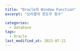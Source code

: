 ```yaml
---
title: "Oracle의 Window Function"
excerpt: "오라클의 윈도우 함수"

categories:
  - database
tags:
  - Oracle
last_modified_at: 2023-07-21
---
```

